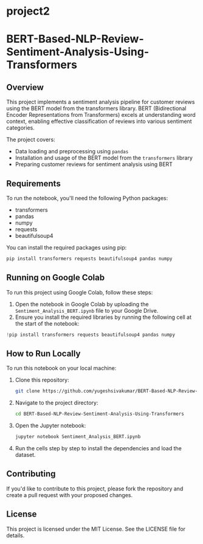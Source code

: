 
# project2
# BERT-Based-NLP-Review-Sentiment-Analysis-Using-Transformers

## Overview

This project implements a sentiment analysis pipeline for customer reviews using the BERT model from the transformers library. BERT (Bidirectional Encoder Representations from Transformers) excels at understanding word context, enabling effective classification of reviews into various sentiment categories.


The project covers:

- Data loading and preprocessing using `pandas`
- Installation and usage of the BERT model from the `transformers` library
- Preparing customer reviews for sentiment analysis using BERT


## Requirements

To run the notebook, you'll need the following Python packages:

- transformers
- pandas
- numpy
- requests
- beautifulsoup4

You can install the required packages using pip:

```bash
pip install transformers requests beautifulsoup4 pandas numpy
```

## Running on Google Colab

To run this project using Google Colab, follow these steps:

1. Open the notebook in Google Colab by uploading the `Sentiment_Analysis_BERT.ipynb` file to your Google Drive.
2. Ensure you install the required libraries by running the following cell at the start of the notebook:

```python
!pip install transformers requests beautifulsoup4 pandas numpy
```

## How to Run Locally

To run this notebook on your local machine:

1. Clone this repository:

   ```bash
   git clone https://github.com/yugeshsivakumar/BERT-Based-NLP-Review-Sentiment-Analysis-Using-Transformers.git
   ```
2. Navigate to the project directory:

   ```bash
   cd BERT-Based-NLP-Review-Sentiment-Analysis-Using-Transformers

   ```
3. Open the Jupyter notebook:

   ```bash
   jupyter notebook Sentiment_Analysis_BERT.ipynb
   ```
4. Run the cells step by step to install the dependencies and load the dataset.

## Contributing

If you'd like to contribute to this project, please fork the repository and create a pull request with your proposed changes.

## License

This project is licensed under the MIT License. See the LICENSE file for details.
